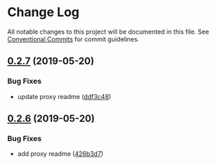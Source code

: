 # Change Log

All notable changes to this project will be documented in this file.
See [Conventional Commits](https://conventionalcommits.org) for commit guidelines.

## [0.2.7](https://github.com/wingscms/wings/compare/@wingscms/proxy@0.2.6...@wingscms/proxy@0.2.7) (2019-05-20)


### Bug Fixes

* update proxy readme ([ddf3c48](https://github.com/wingscms/wings/commit/ddf3c48))





## [0.2.6](https://github.com/wingscms/wings/compare/@wingscms/proxy@0.2.5...@wingscms/proxy@0.2.6) (2019-05-20)


### Bug Fixes

* add proxy readme ([426b3d7](https://github.com/wingscms/wings/commit/426b3d7))
